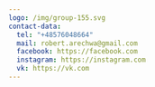 ```yaml
---
logo: /img/group-155.svg
contact-data:
  tel: "+48576048664"
  mail: robert.arechwa@gmail.com
  facebook: https://facebook.com
  instagram: https://instagram.com
  vk: https://vk.com
---
```

